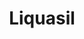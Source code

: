 ---
title: Liquasil
slug: liquasil
excerpt: Complete redesign and overhaul for a UK-based roof coating specialist.
project_type: WordPress
company: Liquasil Ltd
contact: David Carter
featured: false
thumb: "/media/work/liqausil-thumb.jpg"
image: "/media/work/liquasil.jpg"
gallery: ""
url: https://liquasil.com
status: Online
services: ['UI Design','Front-end Development','Theme Development','Plugin Development']
tools: ['Sketch','Adobe XD','Local by Flywheel','Github']
stack: ['WordPress','Beans','AMP','Google Analytics','Git','WP Engine']
testimonial: Testimonial
launch_date: 2017-12-01
---
